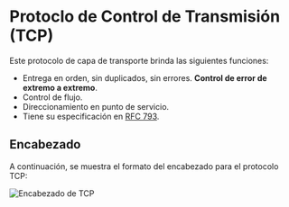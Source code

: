 # Protoclo de Control de Transmisión (TCP)

Este protocolo de capa de transporte brinda las siguientes funciones:

- Entrega en orden, sin duplicados, sin errores. **Control de error de extremo a extremo**.
- Control de flujo.
- Direccionamiento en punto de servicio.
- Tiene su especificación en [RFC 793][rfc-793-link].

## Encabezado

A continuación, se muestra el formato del encabezado para el protocolo TCP:

![Encabezado de TCP][tcp-header-img]


[rfc-793-link]: https://tools.ietf.org/html/rfc793
[tcp-header-img]: http://telescript.denayer.wenk.be/~hcr/cn/idoceo/images/tcp_header.gif
